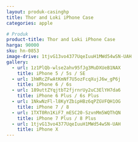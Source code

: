 ```yaml
---
layout: produk-casinghp
title: Thor and Loki iPhone Case
categories: apple

# Produk
product-title: Thor and Loki iPhone Case
harga: 90000
sku: hn-0853
image-drive: 1tjvG13vo4377UqeIuuH1MWd54wSN-UAH
gallery:
  - url: 1z1PlQb-wlse2ahv95fJg3MuDXUeB1NAX
    title: iPhone 5 / 5s / SE
  - url: 1hWRcZFwAtKmNf7U5ozFcqXujJ6w_gP6j
    title: iPhone 6 / 6s
  - url: 189uttZYqjtbT2fjrnrUy2uC3ElYH7da6
    title: iPhone 6 Plus / 6s Plus
  - url: 1NkwNzFl-l8KyYZbipHBz6qPZGVFQH1OG
    title: iPhone 7 / 8
  - url: 1TXT0Rn1KiF7_mESC20-SzvnMm5WQThQN
    title: iPhone 7 Plus / 8 Plus
  - url: 1tjvG13vo4377UqeIuuH1MWd54wSN-UAH
    title: iPhone X
---
```


